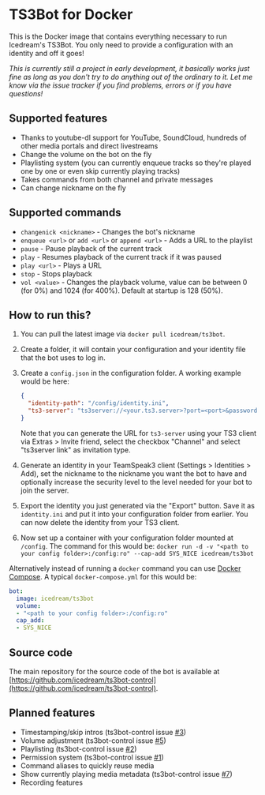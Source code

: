 # TS3Bot for Docker

This is the Docker image that contains everything necessary to run Icedream's TS3Bot. You only need to provide a configuration with an identity and off it goes!

*This is currently still a project in early development, it basically works just fine as long as you don't try to do anything out of the ordinary to it. Let me know via the issue tracker if you find problems, errors or if you have questions!*

## Supported features

- Thanks to youtube-dl support for YouTube, SoundCloud, hundreds of other media portals and direct livestreams
- Change the volume on the bot on the fly
- Playlisting system (you can currently enqueue tracks so they're played one by one or even skip currently playing tracks)
- Takes commands from both channel and private messages
- Can change nickname on the fly

## Supported commands

- `changenick <nickname>` - Changes the bot's nickname
- `enqueue <url>` or `add <url>` or `append <url>` - Adds a URL to the playlist
- `pause` - Pause playback of the current track
- `play` - Resumes playback of the current track if it was paused
- `play <url>` - Plays a URL
- `stop` - Stops playback
- `vol <value>` - Changes the playback volume, value can be between 0 (for 0%) and 1024 (for 400%). Default at startup is 128 (50%).

## How to run this?

1. You can pull the latest image via `docker pull icedream/ts3bot`.
2. Create a folder, it will contain your configuration and your identity file that the bot uses to log in.
3. Create a `config.json` in the configuration folder. A working example would be here:
   
    ```json
    {
      "identity-path": "/config/identity.ini",
      "ts3-server": "ts3server://<your.ts3.server>?port=<port>&password=<password>&channel=<channelpath>"
    }
    ```
   
    Note that you can generate the URL for `ts3-server` using your TS3 client via Extras > Invite friend, select the checkbox "Channel" and select "ts3server link" as invitation type.
4. Generate an identity in your TeamSpeak3 client (Settings > Identities > Add), set the nickname to the nickname you want the bot to have and optionally increase the security level to the level needed for your bot to join the server.
5. Export the identity you just generated via the "Export" button. Save it as `identity.ini` and put it into your configuration folder from earlier. You can now delete the identity from your TS3 client.
6. Now set up a container with your configuration folder mounted at `/config`. The command for this would be: `docker run -d -v "<path to your config folder>:/config:ro" --cap-add SYS_NICE icedream/ts3bot`

Alternatively instead of running a `docker` command you can use [Docker Compose](https://docs.docker.com/compose/). A typical `docker-compose.yml` for this would be:

```yaml
bot:
  image: icedream/ts3bot
  volume:
  - "<path to your config folder>:/config:ro"
  cap_add:
  - SYS_NICE
```

## Source code

The main repository for the source code of the bot is available at [https://github.com/icedream/ts3bot-control](https://github.com/icedream/ts3bot-control).

## Planned features

- Timestamping/skip intros (ts3bot-control issue [#3](https://github.com/icedream/ts3bot-control/issues/3))
- Volume adjustment (ts3bot-control issue [#5](https://github.com/icedream/ts3bot-control/issues/5))
- Playlisting (ts3bot-control issue [#2](https://github.com/icedream/ts3bot-control/issues/2))
- Permission system (ts3bot-control issue [#1](https://github.com/icedream/ts3bot-control/issues/1))
- Command aliases to quickly reuse media
- Show currently playing media metadata (ts3bot-control issue [#7](https://github.com/icedream/ts3bot-control/issues/7))
- Recording features